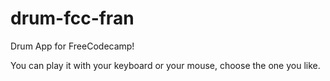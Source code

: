# drum-fcc-fran

Drum App for FreeCodecamp!

You can play it with your keyboard or your mouse, choose the one you like.
